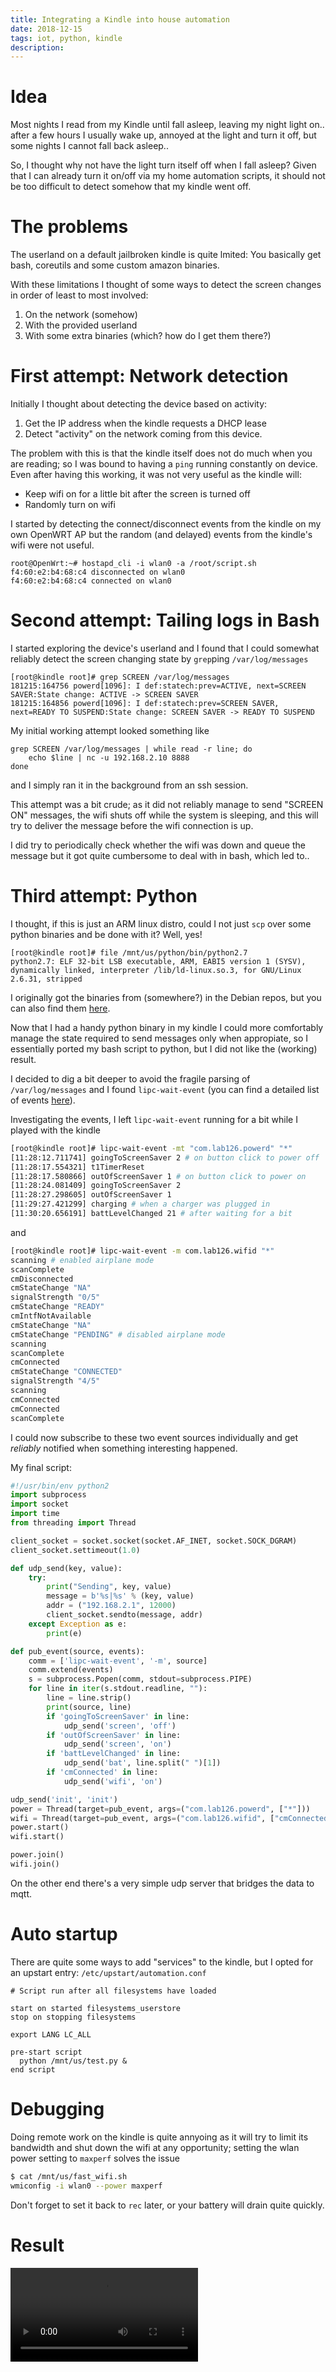 ```yaml
---
title: Integrating a Kindle into house automation
date: 2018-12-15
tags: iot, python, kindle
description: 
---
```

# Idea
Most nights I read from my Kindle until fall asleep, leaving my night light on.. after a few hours I usually wake up, annoyed at the light and turn it off, but some nights I cannot fall back asleep..

So, I thought why not have the light turn itself off when I fall asleep? Given that I can already turn it on/off via my home automation scripts, it should not be too difficult to detect somehow that my kindle went off.

# The problems

The userland on a default jailbroken kindle is quite lmited: You basically get bash, coreutils and some custom amazon binaries.  

With these limitations I thought of some ways to detect the screen changes in order of least to most involved:

1. On the network (somehow)
2. With the provided userland
3. With some extra binaries (which? how do I get them there?)

# First attempt: Network detection

Initially I thought about detecting the device based on activity:

1. Get the IP address when the kindle requests a DHCP lease
2. Detect "activity" on the network coming from this device.

The problem with this is that the kindle itself does not do much when you are reading; so I was bound to having a `ping` running constantly on device.  
Even after having this working, it was not very useful as the kindle will:

- Keep wifi on for a little bit after the screen is turned off
- Randomly turn on wifi

I started by detecting the connect/disconnect events from the kindle on my own OpenWRT AP but the random (and delayed) events from the kindle's wifi were not useful.

```
root@OpenWrt:~# hostapd_cli -i wlan0 -a /root/script.sh
f4:60:e2:b4:68:c4 disconnected on wlan0
f4:60:e2:b4:68:c4 connected on wlan0
```


# Second attempt: Tailing logs in Bash
I started exploring the device's userland and I found that I could somewhat reliably detect the screen changing state by `grep`ping  `/var/log/messages`

```
[root@kindle root]# grep SCREEN /var/log/messages
181215:164756 powerd[1096]: I def:statech:prev=ACTIVE, next=SCREEN SAVER:State change: ACTIVE -> SCREEN SAVER
181215:164856 powerd[1096]: I def:statech:prev=SCREEN SAVER, next=READY TO SUSPEND:State change: SCREEN SAVER -> READY TO SUSPEND
```

My initial working attempt looked something like

```
grep SCREEN /var/log/messages | while read -r line; do
    echo $line | nc -u 192.168.2.10 8888
done
```

and I simply ran it in the background from an ssh session.

This attempt was a bit crude; as it did not reliably manage to send "SCREEN ON" messages, the wifi shuts off while the system is sleeping, and this will try to deliver the message before the wifi connection is up.

I did try to periodically check whether the wifi was down and queue the message but it got quite cumbersome to deal with in bash, which led to..

# Third attempt: Python

I thought, if this is just an ARM linux distro, could I not just `scp` over some python binaries and be done with it? Well, yes!  

```
[root@kindle root]# file /mnt/us/python/bin/python2.7
python2.7: ELF 32-bit LSB executable, ARM, EABI5 version 1 (SYSV), dynamically linked, interpreter /lib/ld-linux.so.3, for GNU/Linux 2.6.31, stripped
```

I originally got the binaries from (somewhere?) in the Debian repos, but you can also find them [here](https://www.mobileread.com/forums/showthread.php?t=195474).

Now that I had a handy python binary in my kindle I could more comfortably manage the state required to send messages only when appropiate, so I essentially ported my bash script to python, but I did not like the (working) result.

I decided to dig a bit deeper to avoid the fragile parsing of `/var/log/messages` and I found `lipc-wait-event` (you can find a detailed list of events [here](https://wiki.mobileread.com/wiki/Lipc)).

Investigating the events, I left `lipc-wait-event` running for a bit while I played with the kindle
```bash
[root@kindle root]# lipc-wait-event -mt "com.lab126.powerd" "*"
[11:28:12.711741] goingToScreenSaver 2 # on button click to power off
[11:28:17.554321] t1TimerReset
[11:28:17.580866] outOfScreenSaver 1 # on button click to power on
[11:28:24.081409] goingToScreenSaver 2
[11:28:27.298605] outOfScreenSaver 1
[11:29:27.421299] charging # when a charger was plugged in
[11:30:20.656191] battLevelChanged 21 # after waiting for a bit
```

and 

```bash
[root@kindle root]# lipc-wait-event -m com.lab126.wifid "*"
scanning # enabled airplane mode
scanComplete
cmDisconnected
cmStateChange "NA"
signalStrength "0/5"
cmStateChange "READY"
cmIntfNotAvailable
cmStateChange "NA"
cmStateChange "PENDING" # disabled airplane mode
scanning
scanComplete
cmConnected
cmStateChange "CONNECTED"
signalStrength "4/5"
scanning
cmConnected
cmConnected
scanComplete
```

I could now subscribe to these two event sources individually and get _reliably_ notified when something interesting happened.

My final script:

```python
#!/usr/bin/env python2
import subprocess
import socket
import time
from threading import Thread

client_socket = socket.socket(socket.AF_INET, socket.SOCK_DGRAM)
client_socket.settimeout(1.0)

def udp_send(key, value):
    try:
        print("Sending", key, value)
        message = b'%s|%s' % (key, value)
        addr = ("192.168.2.1", 12000)
        client_socket.sendto(message, addr)
    except Exception as e:
        print(e)

def pub_event(source, events):
    comm = ['lipc-wait-event', '-m', source]
    comm.extend(events)
    s = subprocess.Popen(comm, stdout=subprocess.PIPE)
    for line in iter(s.stdout.readline, ""):
        line = line.strip()
        print(source, line)
        if 'goingToScreenSaver' in line:
            udp_send('screen', 'off')
        if 'outOfScreenSaver' in line:
            udp_send('screen', 'on')
        if 'battLevelChanged' in line:
            udp_send('bat', line.split(" ")[1])
        if 'cmConnected' in line:
            udp_send('wifi', 'on')

udp_send('init', 'init')
power = Thread(target=pub_event, args=("com.lab126.powerd", ["*"]))
wifi = Thread(target=pub_event, args=("com.lab126.wifid", ["cmConnected"]))
power.start()
wifi.start()

power.join()
wifi.join()
```

On the other end there's a very simple udp server that bridges the data to mqtt.

# Auto startup

There are quite some ways to add "services" to the kindle, but I opted for an upstart entry: `/etc/upstart/automation.conf`

```
# Script run after all filesystems have loaded

start on started filesystems_userstore
stop on stopping filesystems

export LANG LC_ALL

pre-start script
  python /mnt/us/test.py &
end script
```

# Debugging

Doing remote work on the kindle is quite annyoing as it will try to limit its bandwidth and shut down the wifi at any opportunity; setting the wlan power setting to `maxperf` solves the issue

```bash
$ cat /mnt/us/fast_wifi.sh
wmiconfig -i wlan0 --power maxperf
```

Don't forget to set it back to `rec` later, or your battery will drain quite quickly.


# Result

<video controls="true"><source src="/videos/kindle_light.mp4"/></video>

